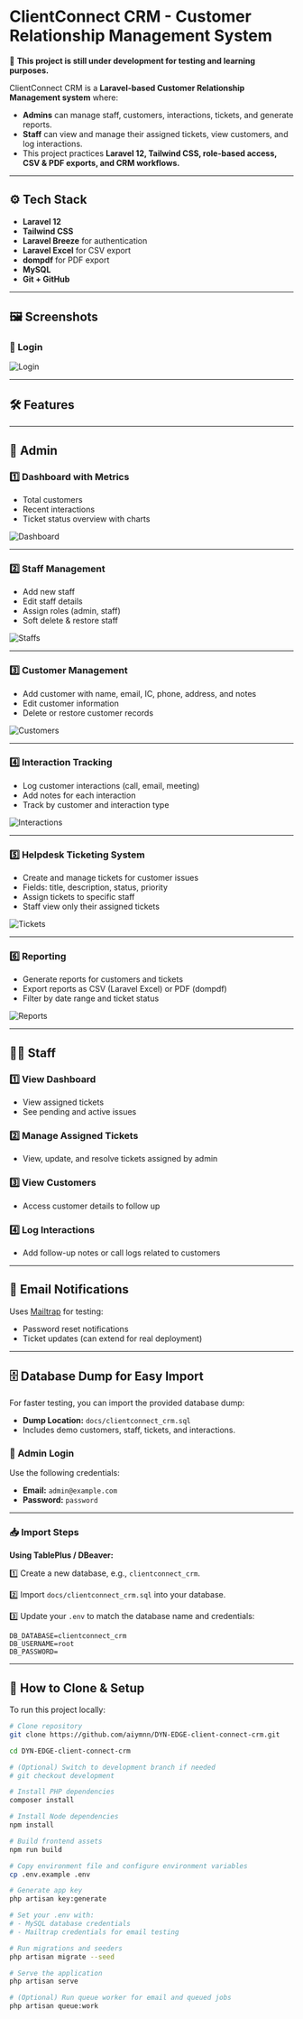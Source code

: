 # ClientConnect CRM - Customer Relationship Management System

🚧 **This project is still under development for testing and learning purposes.**

ClientConnect CRM is a **Laravel-based Customer Relationship Management system** where:

- **Admins** can manage staff, customers, interactions, tickets, and generate reports.
- **Staff** can view and manage their assigned tickets, view customers, and log interactions.
- This project practices **Laravel 12, Tailwind CSS, role-based access, CSV & PDF exports, and CRM workflows.**

---

## ⚙️ Tech Stack

- **Laravel 12**
- **Tailwind CSS**
- **Laravel Breeze** for authentication
- **Laravel Excel** for CSV export
- **dompdf** for PDF export
- **MySQL**
- **Git + GitHub**

---

## 🖼️ Screenshots

### 🔐 Login
![Login](https://github.com/aiymnn/DYN-EDGE-client-connect-crm/blob/development/docs/screenshorts/login.png?raw=true)

---

## 🛠️ Features

---

## 👑 Admin

### 1️⃣ Dashboard with Metrics

- Total customers
- Recent interactions
- Ticket status overview with charts

![Dashboard](https://github.com/aiymnn/DYN-EDGE-client-connect-crm/blob/development/docs/screenshorts/dashboard.png?raw=true)

---

### 2️⃣ Staff Management

- Add new staff
- Edit staff details
- Assign roles (admin, staff)
- Soft delete & restore staff

![Staffs](https://github.com/aiymnn/DYN-EDGE-client-connect-crm/blob/development/docs/screenshorts/staffs.png?raw=true)

---

### 3️⃣ Customer Management

- Add customer with name, email, IC, phone, address, and notes
- Edit customer information
- Delete or restore customer records

![Customers](https://github.com/aiymnn/DYN-EDGE-client-connect-crm/blob/development/docs/screenshorts/customers.png?raw=true)

---

### 4️⃣ Interaction Tracking

- Log customer interactions (call, email, meeting)
- Add notes for each interaction
- Track by customer and interaction type

![Interactions](https://github.com/aiymnn/DYN-EDGE-client-connect-crm/blob/development/docs/screenshorts/interactions.png?raw=true)

---

### 5️⃣ Helpdesk Ticketing System

- Create and manage tickets for customer issues
- Fields: title, description, status, priority
- Assign tickets to specific staff
- Staff view only their assigned tickets

![Tickets](https://github.com/aiymnn/DYN-EDGE-client-connect-crm/blob/development/docs/screenshorts/tickets.png?raw=true)

---

### 6️⃣ Reporting

- Generate reports for customers and tickets
- Export reports as CSV (Laravel Excel) or PDF (dompdf)
- Filter by date range and ticket status

![Reports](https://github.com/aiymnn/DYN-EDGE-client-connect-crm/blob/development/docs/screenshorts/reports.png?raw=true)

---

## 👩‍💼 Staff

### 1️⃣ View Dashboard
- View assigned tickets
- See pending and active issues

### 2️⃣ Manage Assigned Tickets
- View, update, and resolve tickets assigned by admin

### 3️⃣ View Customers
- Access customer details to follow up

### 4️⃣ Log Interactions
- Add follow-up notes or call logs related to customers

---

## 📧 Email Notifications

Uses [Mailtrap](https://mailtrap.io) for testing:

- Password reset notifications
- Ticket updates (can extend for real deployment)

---

## 🗄️ Database Dump for Easy Import

For faster testing, you can import the provided database dump:

- **Dump Location:** `docs/clientconnect_crm.sql`
- Includes demo customers, staff, tickets, and interactions.

### 🔑 Admin Login

Use the following credentials:

- **Email:** `admin@example.com`
- **Password:** `password`

---

### 📥 Import Steps

**Using TablePlus / DBeaver:**

1️⃣ Create a new database, e.g., `clientconnect_crm`.

2️⃣ Import `docs/clientconnect_crm.sql` into your database.

3️⃣ Update your `.env` to match the database name and credentials:

```env
DB_DATABASE=clientconnect_crm
DB_USERNAME=root
DB_PASSWORD=

```

---

## 🚀 How to Clone & Setup

To run this project locally:

```bash
# Clone repository
git clone https://github.com/aiymnn/DYN-EDGE-client-connect-crm.git

cd DYN-EDGE-client-connect-crm

# (Optional) Switch to development branch if needed
# git checkout development

# Install PHP dependencies
composer install

# Install Node dependencies
npm install

# Build frontend assets
npm run build

# Copy environment file and configure environment variables
cp .env.example .env

# Generate app key
php artisan key:generate

# Set your .env with:
# - MySQL database credentials
# - Mailtrap credentials for email testing

# Run migrations and seeders
php artisan migrate --seed

# Serve the application
php artisan serve

# (Optional) Run queue worker for email and queued jobs
php artisan queue:work
